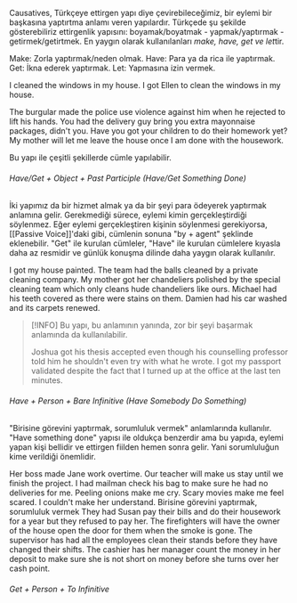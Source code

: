 Causatives, Türkçeye ettirgen yapı diye çevirebileceğimiz, bir eylemi bir başkasına yaptırtma anlamı veren yapılardır. Türkçede şu şekilde gösterebiliriz ettirgenlik yapısını: boyamak/boyatmak - yapmak/yaptırmak - getirmek/getirtmek. En yaygın olarak kullanılanları *make, have, get ve let*tir. 

Make: Zorla yaptırmak/neden olmak.
Have: Para ya da rica ile yaptırmak.
Get: İkna ederek yaptırmak.
Let: Yapmasına izin vermek.

I cleaned the windows in my house. 
I got Ellen to clean the windows in my house.

The burgular made the police use violence against him when he rejected to lift his hands.
You had the delivery guy bring you extra mayonnaise packages, didn't you.
Have you got your children to do their homework yet?
My mother will let me leave the house once I am done with the housework.

Bu yapı ile çeşitli şekillerde cümle yapılabilir.

###### Have/Get + Object + Past Participle (Have/Get Something Done)
İki yapımız da bir hizmet almak ya da bir şeyi para ödeyerek yaptırmak anlamına gelir. Gerekmediği sürece, eylemi kimin gerçekleştirdiği söylenmez. Eğer eylemi gerçekleştiren kişinin söylenmesi gerekiyorsa, [[Passive Voice]]'daki gibi, cümlenin sonuna "by + agent" şeklinde eklenebilir. "Get" ile kurulan cümleler, "Have" ile kurulan cümlelere kıyasla daha az resmidir ve günlük konuşma dilinde daha yaygın olarak kullanılır. 

I got my house painted.
The team had the balls cleaned by a private cleaning company.
My mother got her chandeliers polished by the special cleaning team which only cleans hude chandeliers like ours.
Michael had his teeth covered as there were stains on them.
Damien had his car washed and its carpets renewed.

> [!INFO] Bu yapı, bu anlamının yanında, zor bir şeyi başarmak anlamında da kullanılabilir.
> 
> Joshua got his thesis accepted even though his counselling professor told him he shouldn't even try with what he wrote.
> I got my passport validated despite the fact that I turned up at the office at the last ten minutes.

###### Have + Person + Bare Infinitive (Have Somebody Do Something)
"Birisine görevini yaptırmak, sorumluluk vermek" anlamlarında kullanılır. "Have something done" yapısı ile oldukça benzerdir ama bu yapıda, eylemi yapan kişi bellidir ve ettirgen fiilden hemen sonra gelir. Yani sorumluluğun kime verildiği önemlidir.

Her boss made Jane work overtime.
Our teacher will make us stay until we finish the project.
I had mailman check his bag to make sure he had no deliveries for me.
Peeling onions make me cry.
Scary movies make me feel scared.
I couldn't make her understand. Birisine görevini yaptırmak, sorumluluk vermek
They had Susan pay their bills and do their housework for a year but they refused to pay her.
The firefighters will have the owner of the house open the door for them when the smoke is gone.
The supervisor has had all the employees clean their stands before they have changed their shifts.
The cashier has her manager count the money in her deposit to make sure she is not short on money before she turns over her cash point. 

###### Get + Person + To Infinitive